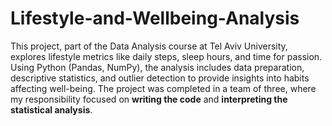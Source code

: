 # Lifestyle-and-Wellbeing-Analysis
This project, part of the Data Analysis course at Tel Aviv University, explores lifestyle metrics like daily steps, sleep hours, and time for passion. Using Python (Pandas, NumPy), the analysis includes data preparation, descriptive statistics, and outlier detection to provide insights into habits affecting well-being.
The project was completed in a team of three, where my responsibility focused on **writing the code** and **interpreting the statistical analysis**.
